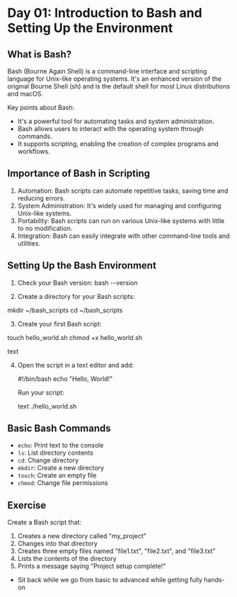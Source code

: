 # Day 01: Introduction to Bash and Setting Up the Environment

## What is Bash?

Bash (Bourne Again Shell) is a command-line interface and scripting language for Unix-like operating systems. It's an enhanced version of the original Bourne Shell (sh) and is the default shell for most Linux distributions and macOS.

Key points about Bash:
- It's a powerful tool for automating tasks and system administration.
- Bash allows users to interact with the operating system through commands.
- It supports scripting, enabling the creation of complex programs and workflows.

## Importance of Bash in Scripting

1. Automation: Bash scripts can automate repetitive tasks, saving time and reducing errors.
2. System Administration: It's widely used for managing and configuring Unix-like systems.
3. Portability: Bash scripts can run on various Unix-like systems with little to no modification.
4. Integration: Bash can easily integrate with other command-line tools and utilities.

## Setting Up the Bash Environment

1. Check your Bash version:
   bash --version



3. Create a directory for your Bash scripts:

mkdir ~/bash_scripts
cd ~/bash_scripts


3. Create your first Bash script:

touch hello_world.sh
chmod +x hello_world.sh

text

4. Open the script in a text editor and add:

    
    #!/bin/bash
    echo "Hello, World!"

    Run your script:

    text
    ./hello_world.sh

## Basic Bash Commands

- `echo`: Print text to the console
- `ls`: List directory contents
- `cd`: Change directory
- `mkdir`: Create a new directory
- `touch`: Create an empty file
- `chmod`: Change file permissions

## Exercise

Create a Bash script that:

1. Creates a new directory called "my_project"
2. Changes into that directory
3. Creates three empty files named "file1.txt", "file2.txt", and "file3.txt"
4. Lists the contents of the directory
5. Prints a message saying "Project setup complete!"

- Sit back while we go from basic to advanced while getting fully hands-on
